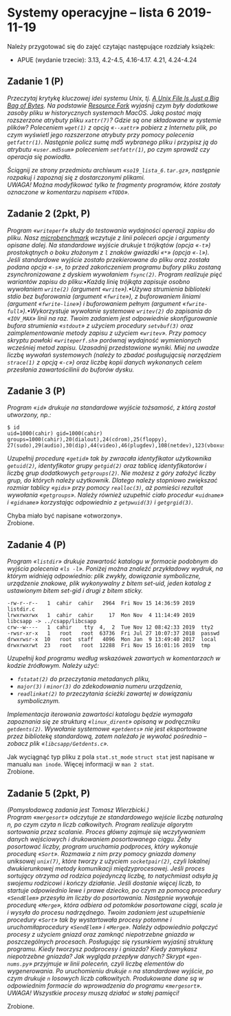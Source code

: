 # Systemy operacyjne – lista 6 2019-11-19

Należy przygotować się do zajęć czytając następujące rozdziały książek:

* APUE (wydanie trzecie): 3.13, 4.2-4.5, 4.16-4.17. 4.21, 4.24-4.24

## Zadanie 1 (P)

*Przeczytaj krytykę kluczowej idei systemu Unix, tj. [A Unix File Is Just a Big Bag of Bytes](http://www.catb.org/~esr/writings/taoup/html/ch20s03.html#id3015538). Na podstawie [Resource Fork](https://en.wikipedia.org/wiki/Resource_fork) wyjaśnij czym były dodatkowe zasoby pliku w historycznych systemach MacOS. Jaką  postać  mają rozszerzone atrybuty pliku `xattr(7)`?  Gdzie  są  one  składowane  w  systemie  plików? Poleceniem `wget(1)` z opcją «`--xattr`» pobierz z Internetu plik, po czym wyświetl jego rozszerzone atrybuty przy pomocy polecenia `getfattr(1)`. Następnie policz sumę md5 wybranego pliku i przypisz ją do atrybutu «`user.md5sum`» poleceniem `setfattr(1)`, po czym sprawdź czy operacja się powiodła.*

*Ściągnij ze strony przedmiotu archiwum «`so19_lista_6.tar.gz`», następnie rozpakuj i zapoznaj się z dostarczonymi plikami.  
UWAGA! Można modyfikować tylko te fragmenty programów, które zostały oznaczone w komentarzu napisem «`TODO`».*

## Zadanie 2 (2pkt, P)

*Program  «`writeperf`»  służy  do  testowania  wydajności  operacji  zapisu  do  pliku. Nasz [microbenchmark](https://en.wikipedia.org/wiki/Benchmark_(computing)) wczytuje z linii poleceń opcje i argumenty opisane dalej. Na standardowe wyjście drukuje* t *trójkątów (opcja «`-t`») prostokątnych o boku złożonym z `l` znaków gwiazdki «``*``» (opcja «``-l``»). Jeśli standardowe wyjście zostało przekierowane do pliku oraz została podana opcja «`-s`», to przed zakończeniem programu bufory pliku zostaną zsynchronizowane z dyskiem wywołaniem `fsync(2)`. Program realizuje pięć wariantów zapisu do pliku:•Każdą linię trójkąta zapisuje osobno wywołaniem `write(2)` (argument «`write`»).•Używa strumienia biblioteki stdio bez buforowania (argument «`fwrite`»), z buforowaniem liniami (argument «`fwrite-line`») i buforowaniem pełnym (argument «`fwrite-full`»).•Wykorzystuje wywołanie systemowe `writev(2)` do zapisania do «`IOV_MAX`» linii na raz. Twoim  zadaniem  jest  odpowiednie  skonfigurowanie  bufora  strumienia  «`stdout`»  z  użyciem  procedury `setvbuf(3)` oraz zaimplementowanie metody zapisu z użyciem «`writev`». Przy pomocy skryptu powłoki «`writeperf.sh`» porównaj wydajność wymienionych wcześniej metod zapisu. Uzasadnij przedstawione wyniki. Miej na uwadze liczbę wywołań systemowych (należy to zbadać posługującsię narzędziem `strace(1)` z opcją «`-c`») oraz liczbę kopii danych wykonanych celem przesłania zawartościlinii do buforów dysku.*

## Zadanie 3 (P)

*Program «`id`» drukuje na standardowe wyjście tożsamość, z którą został utworzony, np.:*

``` console
$ id
uid=1000(cahir) gid=1000(cahir) groups=1000(cahir),20(dialout),24(cdrom),25(floppy),
27(sudo),29(audio),30(dip),44(video),46(plugdev),108(netdev),123(vboxusers),999(docker)
```

*Uzupełnij  procedurę  «`getid`»  tak  by  zwracała  identyfikator  użytkownika `getuid(2)`,  identyfikator  grupy `getgid(2)` oraz tablicę identyfikatorów i liczbę grup dodatkowych `getgroups(2)`. Nie możesz z góry założyć liczby  grup,  do  których  należy  użytkownik.  Dlatego  należy  stopniowo  zwiększać  rozmiar  tablicy  «`gids`» przy pomocy `realloc(3)`, aż pomieści rezultat wywołania «`getgroups`». Należy również uzupełnić ciało procedur «`uidname`» i «`gidname`» korzystając odpowiednio z `getpwuid(3)` i `getgrgid(3)`.*

Chyba miało być napisane «otworzony».  
Zrobione.

## Zadanie 4 (P)

*Program «`listdir`» drukuje zawartość katalogu w formacie podobnym do wyjścia polecenia «`ls -l`». Poniżej można znaleźć przykładowy wydruk, na którym widnieją odpowiednio: plik zwykły, dowiązanie symboliczne, urządzenie znakowe, plik wykonywalny z bitem set-uid, jeden katalog z ustawionym bitem set-gid i drugi z bitem sticky.*

``` console
-rw-r--r--   1  cahir  cahir   2964  Fri Nov 15 14:36:59 2019 listdir.c
lrwxrwxrwx   1  cahir  cahir     17  Mon Nov  4 11:14:49 2019  libcsapp -> ../csapp/libcsapp
crw--w----   1  cahir    tty  4,  2  Tue Nov 12 08:42:33 2019  tty2
-rwsr-xr-x   1   root   root  63736  Fri Jul 27 10:07:37 2018  passwd
drwxrwsr-x  10   root  staff   4096  Mon Jan  9 13:49:40 2017  local
drwxrwxrwt  23   root   root  12288  Fri Nov 15 16:01:16 2019  tmp
```

*Uzupełnij kod programu według wskazówek zawartych w komentarzach w kodzie źródłowym. Należy użyć:*

* *`fstatat(2)` do przeczytania metadanych pliku,*
* *`major(3)` i `minor(3)` do zdekodowania numeru urządzenia,*
* *`readlinkat(2)` to przeczytania ścieżki zawartej w dowiązaniu symbolicznym.*

*Implementacja iterowania zawartości katalogu będzie wymagała zapoznania się ze strukturą «`linux_dirent`» opisaną  w  podręczniku `getdents(2)`.  Wywołanie  systemowe  «`getdents`»  nie  jest  eksportowane  przez bibliotekę standardową, zatem należało je wywołać pośrednio – zobacz plik «`libcsapp/Getdents.c`».*

Jak wyciągnąć typ pliku z pola `stat.st_mode` `struct stat` jest napisane w manualu `man inode`. Więcej informacji w `man 2 stat`.  
Zrobione.

## Zadanie 5 (2pkt, P)

*(Pomysłodawcą zadania jest Tomasz Wierzbicki.)  
Program  «`mergesort`»  odczytuje  ze  standardowego  wejście  liczbę  naturalną n,  po  czym  czyta n liczb całkowitych. Program realizuje algorytm sortowania przez scalanie. Proces główny zajmuje się wczytywaniem danych  wejściowych  i  drukowaniem  posortowanego  ciągu.  Żeby  posortować  liczby,  program  uruchamia podproces,  który  wykonuje  procedurę  «`Sort`».  Rozmawia  z  nim  przy  pomocy  gniazda  domeny  uniksowej `unix(7)`,  które  tworzy  z  użyciem `socketpair(2)`,  czyli lokalnej dwukierunkowej metody  komunikacji międzyprocesowej. Jeśli proces sortujący otrzyma od rodzica pojedynczą liczbę, to natychmiast odsyła ją swojemu  rodzicowi  i  kończy  działanie.  Jeśli  dostanie  więcej  liczb,  to  startuje  odpowiednio  lewe  i  prawe dziecko, po czym za pomocą procedury «`SendElem`» przesyła im liczby do posortowania. Następnie wywołuje procedurę «`Merge`», która odbiera od potomków posortowane ciągi, scala je i wysyła do procesu nadrzędnego. Twoim zadaniem jest uzupełnienie procedury «`Sort`» tak by wystartowała procesy potomne i uruchomiłaprocedury «`SendElem`» i «`Merge`». Należy odpowiednio połączyć procesy z użyciem gniazd oraz zamknąć niepotrzebne gniazda w poszczególnych procesach. Posługując się rysunkiem wyjaśnij strukturę programu. Kiedy tworzysz podprocesy i gniazda? Kiedy zamykasz niepotrzebne gniazda? Jak wygląda przepływ danych? Skrypt «`gen-nums.py`» przyjmuje w linii poleceńn, czyli liczbę elementów do wygenerowania. Po uruchomieniu drukuje `n` na standardowe wyjście, po czym drukuje `n` losowych liczb całkowitych. Produkowane dane są w odpowiednim formacie do wprowadzenia do programu «`mergesort`».  
UWAGA! Wszystkie procesy muszą działać w stałej pamięci!*

Zrobione.
